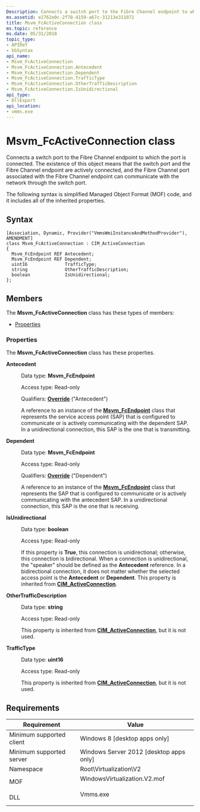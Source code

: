 ```yaml
---
Description: Connects a switch port to the Fibre Channel endpoint to which the port is connected.
ms.assetid: e2762e0c-2f78-4159-a67c-31213e311072
title: Msvm_FcActiveConnection class
ms.topic: reference
ms.date: 05/31/2018
topic_type: 
- APIRef
- kbSyntax
api_name: 
- Msvm_FcActiveConnection
- Msvm_FcActiveConnection.Antecedent
- Msvm_FcActiveConnection.Dependent
- Msvm_FcActiveConnection.TrafficType
- Msvm_FcActiveConnection.OtherTrafficDescription
- Msvm_FcActiveConnection.IsUnidirectional
api_type: 
- DllExport
api_location: 
- vmms.exe
---
```


# Msvm\_FcActiveConnection class

Connects a switch port to the Fibre Channel endpoint to which the port is connected. The existence of this object means that the switch port and the Fibre Channel endpoint are actively connected, and the Fibre Channel port associated with the Fibre Channel endpoint can communicate with the network through the switch port.

The following syntax is simplified Managed Object Format (MOF) code, and it includes all of the inherited properties.

## Syntax

``` syntax
[Association, Dynamic, Provider("VmmsWmiInstanceAndMethodProvider"), AMENDMENT]
class Msvm_FcActiveConnection : CIM_ActiveConnection
{
  Msvm_FcEndpoint REF Antecedent;
  Msvm_FcEndpoint REF Dependent;
  uint16              TrafficType;
  string              OtherTrafficDescription;
  boolean             IsUnidirectional;
};
```

## Members

The **Msvm\_FcActiveConnection** class has these types of members:

-   [Properties](#properties)

### Properties

The **Msvm\_FcActiveConnection** class has these properties.

<dl> <dt>

**Antecedent**
</dt> <dd> <dl> <dt>

Data type: **Msvm\_FcEndpoint**
</dt> <dt>

Access type: Read-only
</dt> <dt>

Qualifiers: [**Override**](/windows/desktop/WmiSdk/standard-qualifiers) ("Antecedent")
</dt> </dl>

A reference to an instance of the [**Msvm\_FcEndpoint**](msvm-fcendpoint.md) class that represents the service access point (SAP) that is configured to communicate or is actively communicating with the dependent SAP. In a unidirectional connection, this SAP is the one that is transmitting.

</dd> <dt>

**Dependent**
</dt> <dd> <dl> <dt>

Data type: **Msvm\_FcEndpoint**
</dt> <dt>

Access type: Read-only
</dt> <dt>

Qualifiers: [**Override**](/windows/desktop/WmiSdk/standard-qualifiers) ("Dependent")
</dt> </dl>

A reference to an instance of the [**Msvm\_FcEndpoint**](msvm-fcendpoint.md) class that represents the SAP that is configured to communicate or is actively communicating with the antecedent SAP. In a unidirectional connection, this SAP is the one that is receiving.

</dd> <dt>

**IsUnidirectional**
</dt> <dd> <dl> <dt>

Data type: **boolean**
</dt> <dt>

Access type: Read-only
</dt> </dl>

If this property is **True**, this connection is unidirectional; otherwise, this connection is bidirectional. When a connection is unidirectional, the "speaker" should be defined as the **Antecedent** reference. In a bidirectional connection, it does not matter whether the selected access point is the **Antecedent** or **Dependent**. This property is inherited from [**CIM\_ActiveConnection**](/previous-versions//cc136779(v=vs.85)).

</dd> <dt>

**OtherTrafficDescription**
</dt> <dd> <dl> <dt>

Data type: **string**
</dt> <dt>

Access type: Read-only
</dt> </dl>

This property is inherited from [**CIM\_ActiveConnection**](/previous-versions//cc136779(v=vs.85)), but it is not used.

</dd> <dt>

**TrafficType**
</dt> <dd> <dl> <dt>

Data type: **uint16**
</dt> <dt>

Access type: Read-only
</dt> </dl>

This property is inherited from [**CIM\_ActiveConnection**](/previous-versions//cc136779(v=vs.85)), but it is not used.

</dd> </dl>

## Requirements



| Requirement | Value |
|-------------------------------------|---------------------------------------------------------------------------------------------------------|
| Minimum supported client<br/> | Windows 8 \[desktop apps only\]<br/>                                                              |
| Minimum supported server<br/> | Windows Server 2012 \[desktop apps only\]<br/>                                                    |
| Namespace<br/>                | Root\\Virtualization\\V2<br/>                                                                     |
| MOF<br/>                      | <dl> <dt>WindowsVirtualization.V2.mof</dt> </dl> |
| DLL<br/>                      | <dl> <dt>Vmms.exe</dt> </dl>                     |



 

